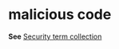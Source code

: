 # malicious code

**See** [Security term collection](~/a-z-word-list-term-collections/term-collections/security-terms.md)
